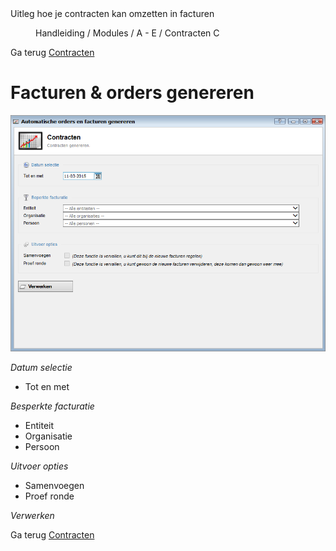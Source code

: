 <properties>
	<page>
		<title>Contracten</title>
		<description>Uitleg hoe je contracten kan omzetten in facturen</description>
	</page>
	<menu>
		<position>Handleiding / Modules / A - E / Contracten</position>
		<title>Contracten genereren</title>
		<sort>C</sort>
	</menu>
</properties>

Ga terug [Contracten](http://hybridsaas.support/pages/handleiding/modules/A-E/contracten/Introductie)
# Facturen & orders genereren #

![](images/contract-genereren-start.png) 

*Datum selectie*

- Tot en met

*Besperkte facturatie*

- Entiteit
- Organisatie
- Persoon

*Uitvoer opties*

- Samenvoegen
- Proef ronde

*Verwerken*

Ga terug [Contracten](http://hybridsaas.support/pages/handleiding/modules/A-E/contracten/Introductie)


